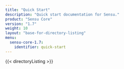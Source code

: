 ```yaml
---
title: "Quick Start"
description: "Quick start documentation for Sensu."
product: "Sensu Core"
version: "1.7"
weight: 10
layout: "base-for-directory-listing"
menu:
  sensu-core-1.7:
    identifier: quick-start
---
```


{{< directoryListing >}}
